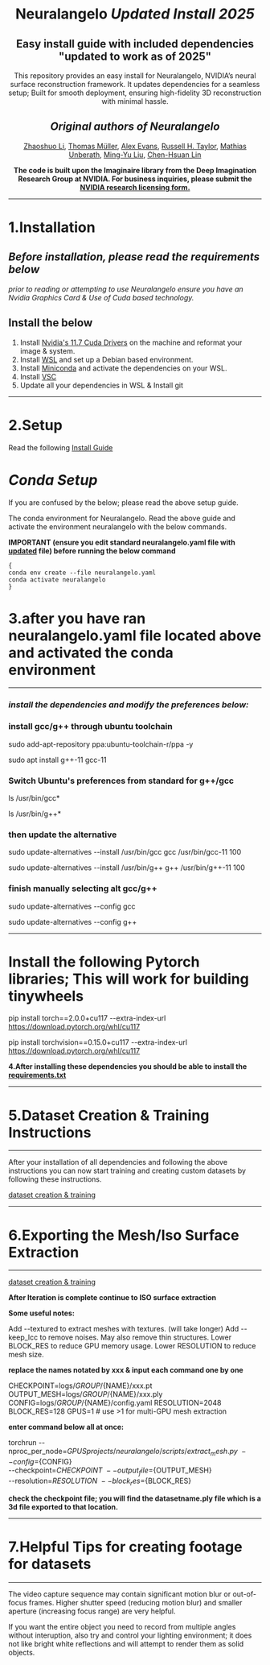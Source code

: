 <div align="center">
  
# **Neuralangelo** *Updated Install 2025*
## Easy install guide with included dependencies "updated to work as of 2025"
This repository provides an easy install for Neuralangelo, NVIDIA’s neural surface reconstruction framework. It updates dependencies for a seamless setup; Built for smooth deployment, ensuring high-fidelity 3D reconstruction with minimal hassle.
## *Original authors of Neuralangelo*
[Zhaoshuo Li](https://mli0603.github.io/), [Thomas Müller](https://tom94.net/), [Alex Evans](https://research.nvidia.com/person/alex-evans), [Russell H. Taylor](https://www.cs.jhu.edu/~rht/), [Mathias Unberath](https://mathiasunberath.github.io/), [Ming-Yu Liu](https://mingyuliu.net/), [Chen-Hsuan Lin](https://chenhsuanlin.bitbucket.io/)

**The code is built upon the Imaginaire library from the Deep Imagination Research Group at NVIDIA.
For business inquiries, please submit the [NVIDIA research licensing form.](https://www.nvidia.com/en-us/research/inquiries/)**
</div>

---

# **1.Installation**

## *Before installation, please read the requirements below*

*prior to reading or attempting to use Neuralangelo ensure you have an Nvidia Graphics Card & Use of Cuda based technology.*

## **Install the below** 

1. Install [Nvidia's 11.7 Cuda Drivers](https://developer.nvidia.com/cuda-11-7-0-download-archive) on the machine and reformat your image & system.
2. Install [WSL](https://learn.microsoft.com/en-us/windows/wsl/install) and set up a Debian based environment.
3. Install [Miniconda](https://docs.anaconda.com/miniconda/) and activate the dependencies on your WSL.
4. Install [VSC](https://code.visualstudio.com/download)
5. Update all your dependencies in WSL & Install git

---

# **2.Setup**

Read the following [Install Guide](https://github.com/beasmith152/Easy-Install-Neuralangelo-includes-updated-dependency-list-/blob/main/INSTALLGUIDE.md)

# *Conda Setup* 

If you are confused by the below; please read the above setup guide.

The conda environment for Neuralangelo. Read the above guide and activate the environment neuralangelo with the below commands.

**IMPORTANT (ensure you edit standard neuralangelo.yaml file with [updated](https://github.com/beasmith152/Easy-Install-Neuralangelo-includes-updated-dependency-list-/blob/main/neuralangelo.yaml) file) before running the below command**

```
{
conda env create --file neuralangelo.yaml
conda activate neuralangelo
}
```
# **3.after you have ran neuralangelo.yaml file located above and activated the conda environment**

---

### *install the dependencies and modify the preferences below:*


### **install gcc/g++ through ubuntu toolchain**


sudo add-apt-repository ppa:ubuntu-toolchain-r/ppa -y


sudo apt install g++-11 gcc-11


### **Switch Ubuntu's preferences from standard for g++/gcc**


ls /usr/bin/gcc*


ls /usr/bin/g++*


### **then update the alternative**


sudo update-alternatives --install /usr/bin/gcc gcc /usr/bin/gcc-11 100


sudo update-alternatives --install /usr/bin/g++ g++ /usr/bin/g++-11 100


### **finish manually selecting alt gcc/g++**


sudo update-alternatives --config gcc


sudo update-alternatives --config g++

---

# **Install the following Pytorch libraries; This will work for building tinywheels**


pip install torch==2.0.0+cu117 --extra-index-url https://download.pytorch.org/whl/cu117


pip install torchvision==0.15.0+cu117 --extra-index-url https://download.pytorch.org/whl/cu117



**4.After installing these dependencies you should be able to install the [requirements.txt](https://github.com/beasmith152/Easy-Install-Neuralangelo-includes-updated-dependency-list-/blob/main/requirements.txt)**

---

# **5.Dataset Creation & Training Instructions**

---

After your installation of all dependencies and following the above instructions you can now start training and creating custom datasets by following these instructions.


[dataset creation & training](https://github.com/beasmith152/Easy-Install-Neuralangelo-includes-updated-dependency-list-/blob/main/Dataset%20Creation%20%26%20Training%20Instructions.md)

---

# **6.Exporting the Mesh/Iso Surface Extraction**

---

[dataset creation & training](https://github.com/beasmith152/Easy-Install-Neuralangelo-includes-updated-dependency-list-/blob/main/Dataset%20Creation%20%26%20Training%20Instructions.md)

**After Iteration is complete continue to ISO surface extraction**

   
**Some useful notes:**

Add --textured to extract meshes with textures. (will take longer)
Add --keep_lcc to remove noises. May also remove thin structures.
Lower BLOCK_RES to reduce GPU memory usage.
Lower RESOLUTION to reduce mesh size.

**replace the names notated by xxx & input each command one by one**

CHECKPOINT=logs/${GROUP}/${NAME}/xxx.pt
OUTPUT_MESH=logs/${GROUP}/${NAME}/xxx.ply
CONFIG=logs/${GROUP}/${NAME}/config.yaml
RESOLUTION=2048
BLOCK_RES=128
GPUS=1  # use >1 for multi-GPU mesh extraction


**enter command below all at once:**


torchrun --nproc_per_node=${GPUS} projects/neuralangelo/scripts/extract_mesh.py \
    --config=${CONFIG} \
    --checkpoint=${CHECKPOINT} \
    --output_file=${OUTPUT_MESH} \
    --resolution=${RESOLUTION} \
    --block_res=${BLOCK_RES} 
    

**check the checkpoint file; you will find the datasetname.ply file which is a 3d file exported to that location.**

---

# **7.Helpful Tips for creating footage for datasets**

---

The video capture sequence may contain significant motion blur or out-of-focus frames. Higher shutter speed (reducing motion blur) and smaller aperture (increasing focus range) are very helpful.

If you want the entire object you need to record from multiple angles without interuption, also try and control your lighting environment; it does not like bright white reflections and will attempt to render them as solid objects. 


